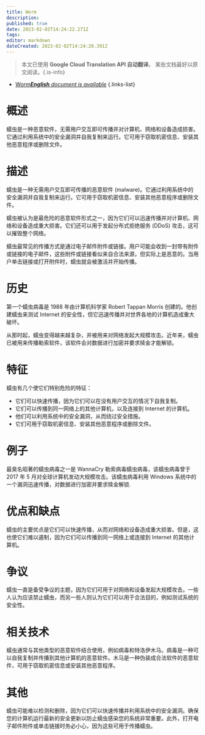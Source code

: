```yaml
---
title: Worm
description: 
published: true
date: 2023-02-02T14:24:22.271Z
tags: 
editor: markdown
dateCreated: 2023-02-02T14:24:20.391Z
---
```


> 本文已使用 **Google Cloud Translation API 自动翻译**。
某些文档最好以原文阅读。{.is-info}



- [Worm***English** document is available*](/en/Knowledge-base/Dictionary/worm)
{.links-list}


# 概述
蠕虫是一种恶意软件，无需用户交互即可传播并对计算机、网络和设备造成损害。它通过利用系统中的安全漏洞并自我复制来运行。它可用于窃取机密信息、安装其他恶意程序或删除文件。

# 描述
蠕虫是一种无需用户交互即可传播的恶意软件 (malware)。它通过利用系统中的安全漏洞并自我复制来运行。它可用于窃取机密信息、安装其他恶意程序或删除文件。

蠕虫被认为是最危险的恶意软件形式之一，因为它们可以迅速传播并对计算机、网络和设备造成重大损害。它们还可以用于发起分布式拒绝服务 (DDoS) 攻击，这可以摧毁整个网络。

蠕虫最常见的传播方式是通过电子邮件附件或链接。用户可能会收到一封带有附件或链接的电子邮件，这些附件或链接看似来自合法来源，但实际上是恶意的。当用户单击链接或打开附件时，蠕虫就会被激活并开始传播。

# 历史
第一个蠕虫病毒是 1988 年由计算机科学家 Robert Tappan Morris 创建的。他创建蠕虫来测试 Internet 的安全性，但它迅速传播并对世界各地的计算机造成重大破坏。

从那时起，蠕虫变得越来越复杂，并被用来对网络发起大规模攻击。近年来，蠕虫已被用来传播勒索软件，该软件会对数据进行加密并要求赎金才能解锁。

# 特征
蠕虫有几个使它们特别危险的特征：

- 它们可以快速传播，因为它们可以在没有用户交互的情况下自我复制。
- 它们可以传播到同一网络上的其他计算机，以及连接到 Internet 的计算机。
- 他们可以利用系统中的安全漏洞，从而绕过安全措施。
- 它们可用于窃取机密信息、安装其他恶意程序或删除文件。

# 例子
最臭名昭著的蠕虫病毒之一是 WannaCry 勒索病毒蠕虫病毒，该蠕虫病毒曾于 2017 年 5 月对全球计算机发动大规模攻击。该蠕虫病毒利用 Windows 系统中的一个漏洞迅速传播，对数据进行加密并要求赎金解锁.

# 优点和缺点
蠕虫的主要优点是它们可以快速传播，从而对网络和设备造成重大损害。但是，这也使它们难以遏制，因为它们可以传播到同一网络上或连接到 Internet 的其他计算机。

# 争议
蠕虫一直是备受争议的主题，因为它们可用于对网络和设备发起大规模攻击。一些人认为应该禁止蠕虫，而另一些人则认为它们可以用于合法目的，例如测试系统的安全性。

# 相关技术
蠕虫通常与其他类型的恶意软件结合使用，例如病毒和特洛伊木马。病毒是一种可以自我复制并传播到其他计算机的恶意软件。木马是一种伪装成合法软件的恶意软件，可用于窃取机密信息或安装其他恶意程序。

# 其他
蠕虫可能难以检测和删除，因为它们可以快速传播并利用系统中的安全漏洞。确保您的计算机运行最新的安全更新以防止蠕虫感染您的系统非常重要。此外，打开电子邮件附件或单击链接时务必小心，因为这些可用于传播蠕虫。